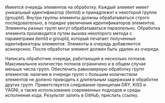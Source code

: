 Имеется очередь элементов на обработку. Каждый элемент имеет уникальный идентификатор (itemId) и принадлежит к некоторой группе (groupId). Внутри группы элементы должны обрабатываться строго последовательно, в порядке увеличения идентификаторов элементов. Элементы разных групп могут обрабатываться параллельно. Обработка элемента производится путем вызова некоторого метода с параметрами itemId и groupId, который печатает полученные идентификаторы элементов. Элементы в очередь добавляются асинхронно. После обработки элемент должен быть удален из очереди.

 

Написать обработчик очереди, работающий в несколько потоков. Максимальное количество потоков ограничено и в общем случае меньше числа групп. Обеспечить равномерную обработку групп элементов: наличие в очереди групп с большим количеством элементов не должно приводить к длительным задержкам в обработке других групп. Приветствуется следование принципам DRY, KISS и YAGNI, а также использование современных подходов и среды исполнения кода. Результат залить в GitHub, прислать ссылку.

